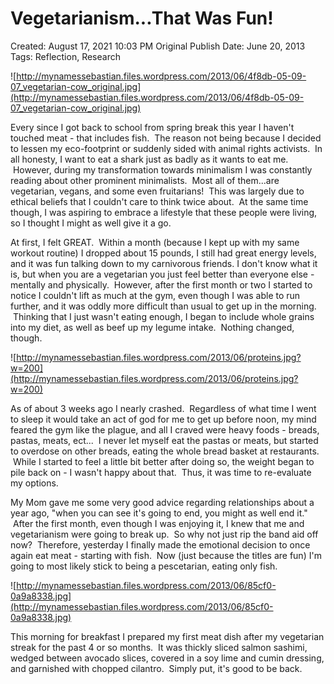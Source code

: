 # Vegetarianism...That Was Fun!

Created: August 17, 2021 10:03 PM
Original Publish Date: June 20, 2013
Tags: Reflection, Research

![http://mynamessebastian.files.wordpress.com/2013/06/4f8db-05-09-07_vegetarian-cow_original.jpg](http://mynamessebastian.files.wordpress.com/2013/06/4f8db-05-09-07_vegetarian-cow_original.jpg)

Every since I got back to school from spring break this year I haven't touched meat - that includes fish.  The reason not being because I decided to lessen my eco-footprint or suddenly sided with animal rights activists.  In all honesty, I want to eat a shark just as badly as it wants to eat me.  However, during my transformation towards minimalism I was constantly reading about other prominent minimalists.  Most all of them...are vegetarian, vegans, and some even fruitarians!  This was largely due to ethical beliefs that I couldn't care to think twice about.  At the same time though, I was aspiring to embrace a lifestyle that these people were living, so I thought I might as well give it a go.

At first, I felt GREAT.  Within a month (because I kept up with my same workout routine) I dropped about 15 pounds, I still had great energy levels, and it was fun talking down to my carnivorous friends. I don't know what it is, but when you are a vegetarian you just feel better than everyone else - mentally and physically.  However, after the first month or two I started to notice I couldn't lift as much at the gym, even though I was able to run further, and it was oddly more difficult than usual to get up in the morning.  Thinking that I just wasn't eating enough, I began to include whole grains into my diet, as well as beef up my legume intake.  Nothing changed, though.

![http://mynamessebastian.files.wordpress.com/2013/06/proteins.jpg?w=200](http://mynamessebastian.files.wordpress.com/2013/06/proteins.jpg?w=200)

As of about 3 weeks ago I nearly crashed.  Regardless of what time I went to sleep it would take an act of god for me to get up before noon, my mind feared the gym like the plague, and all I craved were heavy foods - breads, pastas, meats, ect...  I never let myself eat the pastas or meats, but started to overdose on other breads, eating the whole bread basket at restaurants.  While I started to feel a little bit better after doing so, the weight began to pile back on - I wasn't happy about that.  Thus, it was time to re-evaluate my options.

My Mom gave me some very good advice regarding relationships about a year ago, "when you can see it's going to end, you might as well end it."  After the first month, even though I was enjoying it, I knew that me and vegetarianism were going to break up.  So why not just rip the band aid off now?  Therefore, yesterday I finally made the emotional decision to once again eat meat - starting with fish.  Now (just because the titles are fun) I'm going to most likely stick to being a pescetarian, eating only fish.

![http://mynamessebastian.files.wordpress.com/2013/06/85cf0-0a9a8338.jpg](http://mynamessebastian.files.wordpress.com/2013/06/85cf0-0a9a8338.jpg)

This morning for breakfast I prepared my first meat dish after my vegetarian streak for the past 4 or so months.  It was thickly sliced salmon sashimi, wedged between avocado slices, covered in a soy lime and cumin dressing, and garnished with chopped cilantro.  Simply put, it's good to be back.